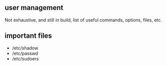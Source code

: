 ## user management
Not exhaustive, and still in build, list of useful commands, options, files, etc.


## important files
- /etc/shadow
- /etc/passwd
- /etc/sudoers


